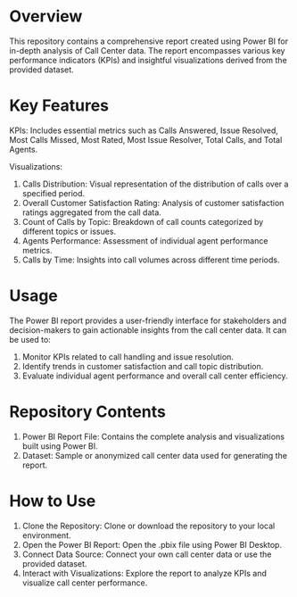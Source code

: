 # Overview
This repository contains a comprehensive report created using Power BI for in-depth analysis of Call Center data. The report encompasses various key performance indicators (KPIs) and insightful visualizations derived from the provided dataset.

# Key Features
KPIs: Includes essential metrics such as Calls Answered, Issue Resolved, Most Calls Missed, Most Rated, Most Issue Resolver, Total Calls, and Total Agents.

Visualizations:
1.  Calls Distribution: Visual representation of the distribution of calls over a specified period.
2.  Overall Customer Satisfaction Rating: Analysis of customer satisfaction ratings aggregated from the call data.
3.  Count of Calls by Topic: Breakdown of call counts categorized by different topics or issues.
4.  Agents Performance: Assessment of individual agent performance metrics.
5.  Calls by Time: Insights into call volumes across different time periods.

# Usage
The Power BI report provides a user-friendly interface for stakeholders and decision-makers to gain actionable insights from the call center data. It can be used to:

1.  Monitor KPIs related to call handling and issue resolution.
2.  Identify trends in customer satisfaction and call topic distribution.
3.  Evaluate individual agent performance and overall call center efficiency.

# Repository Contents
1.  Power BI Report File: Contains the complete analysis and visualizations built using Power BI.
2.  Dataset: Sample or anonymized call center data used for generating the report.

# How to Use
1.  Clone the Repository: Clone or download the repository to your local environment.
2.  Open the Power BI Report: Open the .pbix file using Power BI Desktop.
3.  Connect Data Source: Connect your own call center data or use the provided dataset.
4.  Interact with Visualizations: Explore the report to analyze KPIs and visualize call center performance.
